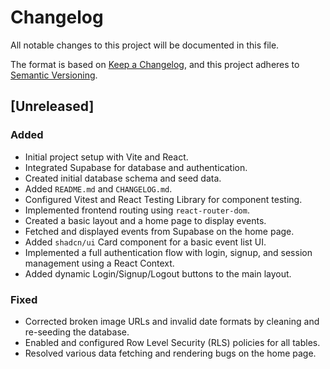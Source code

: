 # Changelog

All notable changes to this project will be documented in this file.

The format is based on [Keep a Changelog](https://keepachangelog.com/en/1.0.0/),
and this project adheres to [Semantic Versioning](https://semver.org/spec/v2.0.0.html).

## [Unreleased]

### Added

- Initial project setup with Vite and React.
- Integrated Supabase for database and authentication.
- Created initial database schema and seed data.
- Added `README.md` and `CHANGELOG.md`.
- Configured Vitest and React Testing Library for component testing.
- Implemented frontend routing using `react-router-dom`.
- Created a basic layout and a home page to display events.
- Fetched and displayed events from Supabase on the home page.
- Added `shadcn/ui` Card component for a basic event list UI.
- Implemented a full authentication flow with login, signup, and session management using a React Context.
- Added dynamic Login/Signup/Logout buttons to the main layout.

### Fixed

- Corrected broken image URLs and invalid date formats by cleaning and re-seeding the database.
- Enabled and configured Row Level Security (RLS) policies for all tables.
- Resolved various data fetching and rendering bugs on the home page.
